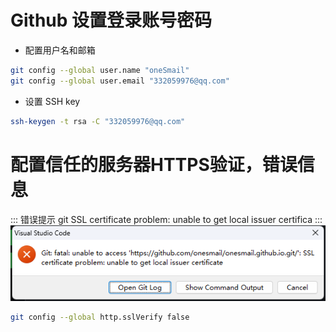 # Github 设置登录账号密码

- 配置用户名和邮箱
```bash
git config --global user.name "oneSmail"
git config --global user.email "332059976@qq.com"
```
- 设置 SSH key

```bash
ssh-keygen -t rsa -C "332059976@qq.com"
```
# 配置信任的服务器HTTPS验证，错误信息
::: 错误提示
git SSL certificate problem: unable to get local issuer certifica
:::
![微信截图_20230429222415](https://raw.githubusercontent.com/onesmail/onesmail.github.io/master/assset/images/%E5%BE%AE%E4%BF%A1%E6%88%AA%E5%9B%BE_20230429222415.png)
```bash
git config --global http.sslVerify false
```